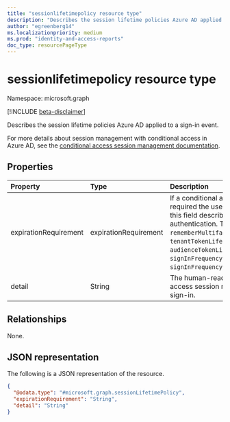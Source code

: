 ```yaml
---
title: "sessionlifetimepolicy resource type"
description: "Describes the session lifetime policies Azure AD applied to a sign-in event."
author: "egreenberg14"
ms.localizationpriority: medium
ms.prod: "identity-and-access-reports"
doc_type: resourcePageType
---
```


# sessionlifetimepolicy resource type

Namespace: microsoft.graph

[!INCLUDE [beta-disclaimer](../../includes/beta-disclaimer.md)]

Describes the session lifetime policies Azure AD applied to a sign-in event. 

For more details about session management with conditional access in Azure AD, see the [conditional access session management documentation](/azure/active-directory/conditional-access/howto-conditional-access-session-lifetime). 

## Properties
|Property|Type|Description|
|:---|:---|:---|
|expirationRequirement|expirationRequirement|If a conditional access session management policy required the user to authenticate in this sign-in event, this field describes the policy type that required authentication. The possible values are: `rememberMultifactorAuthenticationOnTrustedDevices`, `tenantTokenLifetimePolicy`, `audienceTokenLifetimePolicy`, `signInFrequencyPeriodicReauthentication`, `ngcMfa`, `signInFrequencyEveryTime`, `unknownFutureValue`.|
|detail|String|The human-readable details of the conditional access session management policy applied to the sign-in.|


## Relationships
None.

## JSON representation
The following is a JSON representation of the resource.
<!-- {
  "blockType": "resource",
  "@odata.type": "microsoft.graph.sessionLifetimePolicy"
}
-->
``` json
{
  "@odata.type": "#microsoft.graph.sessionLifetimePolicy",
  "expirationRequirement": "String",
  "detail": "String"
}
```

